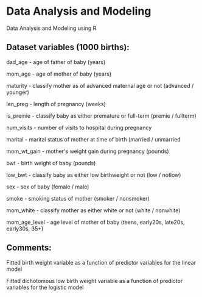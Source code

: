 # Data Analysis and Modeling
Data Analysis and Modeling using R

## Dataset variables (1000 births):

dad_age - age of father of baby (years)

mom_age - age of mother of baby (years)

maturity - classify mother as of advanced maternal age or not (advanced / younger)

len_preg - length of pregnancy (weeks)

is_premie - classify baby as either premature or full-term (premie / fullterm)

num_visits - number of visits to hospital during pregnancy

marital - marital status of mother at time of birth (married / unmarried

mom_wt_gain - mother's weight gain during pregnancy (pounds)

bwt - birth weight of baby (pounds)

low_bwt - classify baby as either low birthweight or not (low / notlow)

sex - sex of baby (female / male)

smoke - smoking status of mother (smoker / nonsmoker)

mom_white - classify mother as either white or not (white / nonwhite)

mom_age_level - age level of mother of baby (teens, early20s, late20s, early30s, 35+)

## Comments:

Fitted birth weight variable as a function of predictor variables for the linear model

Fitted dichotomous low birth weight variable as a function of predictor variables for the logistic model

